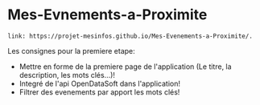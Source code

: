# Mes-Evnements-a-Proximite

    link: https://projet-mesinfos.github.io/Mes-Evenements-a-Proximite/.

Les consignes pour la premiere etape:

- Mettre en forme de la premiere page de l'application (Le titre, la description, les mots clés...)!
- Integré de l'api OpenDataSoft dans l'application!
- Filtrer des evenements par apport les mots clés!
